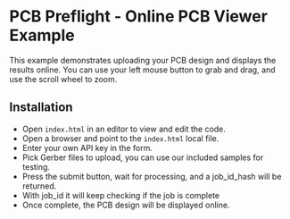 # PCB Preflight - Online PCB Viewer Example
This example demonstrates uploading your PCB design and displays the results online.
You can use your left mouse button to grab and drag, and use the scroll wheel to zoom.


## Installation
* Open `index.html` in an editor to view and edit the code.
* Open a browser and point to the `index.html` local file.
* Enter your own API key in the form.
* Pick Gerber files to upload, you can use our included samples for testing.
* Press the submit button, wait for processing, and a job_id_hash will be returned.
* With job_id it will keep checking if the job is complete
* Once complete, the PCB design will be displayed online.
